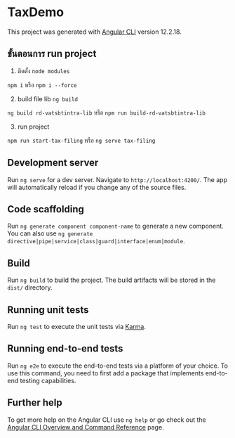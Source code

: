 # TaxDemo

This project was generated with [Angular CLI](https://github.com/angular/angular-cli) version 12.2.18.

## ขั้นตอนการ run project

1. ติดตั้ง `node modules`

`npm i` หรือ `npm i --force`

2. build file lib `ng build`

`ng build rd-vatsbtintra-lib` หรือ `npm run build-rd-vatsbtintra-lib`

3. run project

`npm run start-tax-filing` หรือ `ng serve tax-filing`

## Development server

Run `ng serve` for a dev server. Navigate to `http://localhost:4200/`. The app will automatically reload if you change any of the source files.

## Code scaffolding

Run `ng generate component component-name` to generate a new component. You can also use `ng generate directive|pipe|service|class|guard|interface|enum|module`.

## Build

Run `ng build` to build the project. The build artifacts will be stored in the `dist/` directory.

## Running unit tests

Run `ng test` to execute the unit tests via [Karma](https://karma-runner.github.io).

## Running end-to-end tests

Run `ng e2e` to execute the end-to-end tests via a platform of your choice. To use this command, you need to first add a package that implements end-to-end testing capabilities.

## Further help

To get more help on the Angular CLI use `ng help` or go check out the [Angular CLI Overview and Command Reference](https://angular.io/cli) page.
